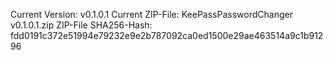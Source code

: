 Current Version:		v0.1.0.1
Current ZIP-File:		KeePassPasswordChanger v0.1.0.1.zip
ZIP-File SHA256-Hash:	fdd0191c372e51994e79232e9e2b787092ca0ed1500e29ae463514a9c1b91296